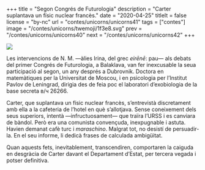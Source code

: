 +++
title = "Segon Congrés de Futurologia"
description = "Carter suplantava un físic nuclear francès."
date = "2020-04-25"
titleIt = false
license = "by-nc"
url = "contes/unicorns/unicorns41"
tags = ["contes"]
image = "/contes/unicorns/twemoji/1f3e8.svg"
prev = "/contes/unicorns/unicorns40"
next = "/contes/unicorns/unicorns42"
+++

<img class="emoji" src="/contes/unicorns/twemoji/1f3e8.svg" />

Les intervencions de N. M. —àlies Irina, del grec *eirēnē*: pau— als debats del primer Congrés de Futurologia, a Balaklava, van fer inexcusable la seua participació al segon, un any després a Dubrovnik. Doctora en matemàtiques per la Universitat de Moscou, i en psicologia per l’Institut Pavlov de Leningrad, dirigia des de feia poc el laboratori d’exobiologia de la base secreta в/ч 26266.

Carter, que suplantava un físic nuclear francès, s’entrevistà discretament amb ella a la cafeteria de l’hotel en què s’allotjava. Sense coneixement dels seus superiors, intentà —infructuosament— que traïra l’URSS i es canviara de bàndol. Però era una comunista convençuda, inexpugnable i astuta. Havien demanat cafè turc i *maraschino*. Malgrat tot, no desistí de persuadir-la. En el seu informe, li dedicà frases de calculada ambigüitat.

Quan aquests fets, inevitablement, transcendiren, comportaren la caiguda en desgràcia de Carter davant el Departament d’Estat, per tercera vegada i potser definitiva.

